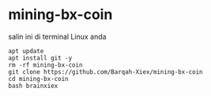 # mining-bx-coin
salin ini di terminal Linux anda
```
apt update
apt install git -y
rm -rf mining-bx-coin
git clone https://github.com/Barqah-Xiex/mining-bx-coin
cd mining-bx-coin
bash brainxiex
```
